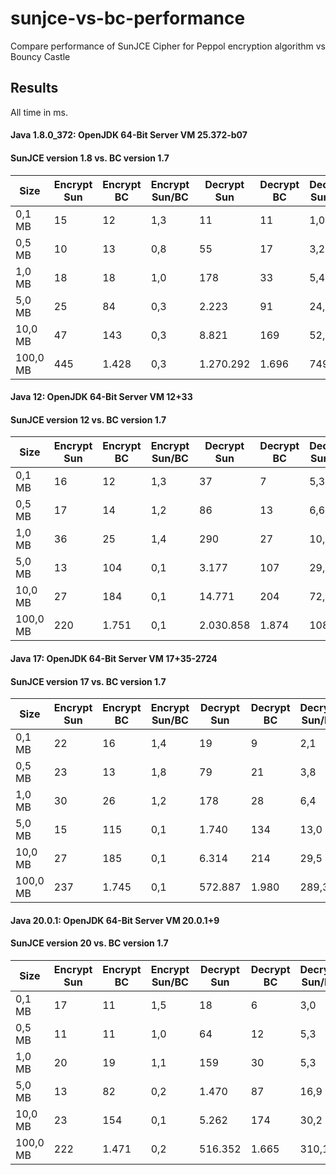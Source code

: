 # sunjce-vs-bc-performance
Compare performance of SunJCE Cipher for Peppol encryption algorithm vs Bouncy Castle

## Results

All time in ms.

#### Java 1.8.0_372: OpenJDK 64-Bit Server VM 25.372-b07
#### SunJCE version 1.8 vs. BC version 1.7
| Size | Encrypt Sun | Encrypt BC | Encrypt Sun/BC | Decrypt Sun | Decrypt BC | Decrypt Sun/BC |
| --- | --- | --- | --- | --- | --- | --- |
| 0,1 MB | 15 | 12 | 1,3 | 11 | 11 | 1,0 |
| 0,5 MB | 10 | 13 | 0,8 | 55 | 17 | 3,2 |
| 1,0 MB | 18 | 18 | 1,0 | 178 | 33 | 5,4 |
| 5,0 MB | 25 | 84 | 0,3 | 2.223 | 91 | 24,4 |
| 10,0 MB | 47 | 143 | 0,3 | 8.821 | 169 | 52,2 |
| 100,0 MB | 445 | 1.428 | 0,3 | 1.270.292 | 1.696 | 749,0 |

#### Java 12: OpenJDK 64-Bit Server VM 12+33
#### SunJCE version 12 vs. BC version 1.7
| Size | Encrypt Sun | Encrypt BC | Encrypt Sun/BC | Decrypt Sun | Decrypt BC | Decrypt Sun/BC |
| --- | --- | --- | --- | --- | --- | --- |
| 0,1 MB | 16 | 12 | 1,3 | 37 | 7 | 5,3 |
| 0,5 MB | 17 | 14 | 1,2 | 86 | 13 | 6,6 |
| 1,0 MB | 36 | 25 | 1,4 | 290 | 27 | 10,7 |
| 5,0 MB | 13 | 104 | 0,1 | 3.177 | 107 | 29,7 |
| 10,0 MB | 27 | 184 | 0,1 | 14.771 | 204 | 72,4 |
| 100,0 MB | 220 | 1.751 | 0,1 | 2.030.858 | 1.874 | 1083,7 |

#### Java 17: OpenJDK 64-Bit Server VM 17+35-2724
#### SunJCE version 17 vs. BC version 1.7
| Size | Encrypt Sun | Encrypt BC | Encrypt Sun/BC | Decrypt Sun | Decrypt BC | Decrypt Sun/BC |
| --- | --- | --- | --- | --- | --- | --- |
| 0,1 MB | 22 | 16 | 1,4 | 19 | 9 | 2,1 |
| 0,5 MB | 23 | 13 | 1,8 | 79 | 21 | 3,8 |
| 1,0 MB | 30 | 26 | 1,2 | 178 | 28 | 6,4 |
| 5,0 MB | 15 | 115 | 0,1 | 1.740 | 134 | 13,0 |
| 10,0 MB | 27 | 185 | 0,1 | 6.314 | 214 | 29,5 |
| 100,0 MB | 237 | 1.745 | 0,1 | 572.887 | 1.980 | 289,3 |

#### Java 20.0.1: OpenJDK 64-Bit Server VM 20.0.1+9
#### SunJCE version 20 vs. BC version 1.7
| Size | Encrypt Sun | Encrypt BC | Encrypt Sun/BC | Decrypt Sun | Decrypt BC | Decrypt Sun/BC |
| --- | --- | --- | --- | --- | --- | --- |
| 0,1 MB | 17 | 11 | 1,5 | 18 | 6 | 3,0 |
| 0,5 MB | 11 | 11 | 1,0 | 64 | 12 | 5,3 |
| 1,0 MB | 20 | 19 | 1,1 | 159 | 30 | 5,3 |
| 5,0 MB | 13 | 82 | 0,2 | 1.470 | 87 | 16,9 |
| 10,0 MB | 23 | 154 | 0,1 | 5.262 | 174 | 30,2 |
| 100,0 MB | 222 | 1.471 | 0,2 | 516.352 | 1.665 | 310,1 |
